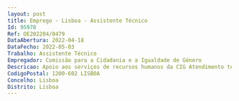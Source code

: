 ```yaml
--- 
layout: post
title: Emprego - Lisboa - Assistente Técnico
Id: 95978
Ref: OE202204/0479
DataAbertura: 2022-04-18
DataFecho: 2022-05-03
Trabalho: Assistente Técnico
Empregador: Comissão para a Cidadania e a Igualdade de Género
Descricao: Apoio aos serviços de recursos humanos da CIG Atendimento telefônico Preparação de correio Arquivo Outros
CodigoPostal: 1200-602 LISBOA
Concelho: Lisboa
Distrito: Lisboa
--- 
```

